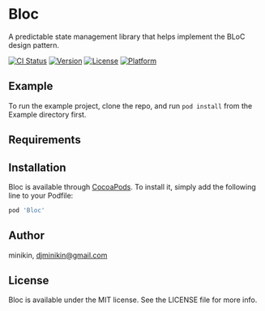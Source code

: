 # Bloc

A predictable state management library that helps implement the BLoC design pattern.

[![CI Status](https://img.shields.io/travis/minikin/Bloc.svg?style=flat)](https://travis-ci.org/minikin/Bloc)
[![Version](https://img.shields.io/cocoapods/v/Bloc.svg?style=flat)](https://cocoapods.org/pods/Bloc)
[![License](https://img.shields.io/cocoapods/l/Bloc.svg?style=flat)](https://cocoapods.org/pods/Bloc)
[![Platform](https://img.shields.io/cocoapods/p/Bloc.svg?style=flat)](https://cocoapods.org/pods/Bloc)

## Example

To run the example project, clone the repo, and run `pod install` from the Example directory first.

## Requirements

## Installation

Bloc is available through [CocoaPods](https://cocoapods.org). To install
it, simply add the following line to your Podfile:

```ruby
pod 'Bloc'
```

## Author

minikin, djminikin@gmail.com

## License

Bloc is available under the MIT license. See the LICENSE file for more info.
